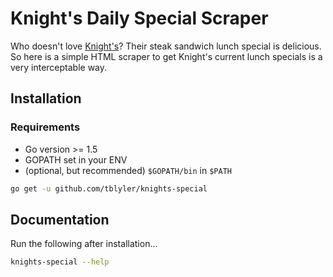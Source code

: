 # Knight's Daily Special Scraper
Who doesn't love [Knight's](http://www.knightsrestaurants.com/)? Their steak sandwich lunch special is delicious. So here is a simple HTML scraper to get Knight's current lunch specials is a very interceptable way.

## Installation

### Requirements
* Go version >= 1.5
* GOPATH set in your ENV
* (optional, but recommended) `$GOPATH/bin` in `$PATH`

```bash
go get -u github.com/tblyler/knights-special
```

## Documentation
Run the following after installation...

```bash
knights-special --help
```
